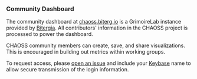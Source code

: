 ### Community Dashboard

The community dashboard at [chaoss.biterg.io](https://chaoss.biterg.io) is a GrimoireLab instance provided by [Bitergia](https://bitergia.com/). All contributors' information in the CHAOSS project is processed to power the dashboard.

CHAOSS community members can create, save, and share visualizations. This is encouraged in building out metrics within working groups.

To request access, please [open an issue](https://gitlab.com/Bitergia/c/CHAOSS/support/issues/new?issue%5Btitle=request%20access%20to%20chaoss.biterg.io&issue%5Bdescription=I%20would%20like%20access%20to%20the%20CHAOSS%20dashboard%20at%20chaoss.biterg.io%20Please%20send%20credentials%20to%20my%20Keybase%20account%20_____%20.) and include your [Keybase](https://keybase.io/) name to allow secure transmission of the login information.
